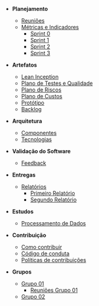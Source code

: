 * **Planejamento**
	* [Reuniões](reunioes/reunioes.md)
	* [Métricas e Indicadores](sprint/metricas.md)
		- [Sprint 0](sprint/sprint_0.md)
		- [Sprint 1](sprint/sprint_1.md)
		- [Sprint 2](sprint/sprint_2.md)
		- [Sprint 3](sprint/sprint_3.md)

* **Artefatos**
	* [Lean Inception](reunioes/lean.md)
	* [Plano de Testes e Qualidade](grupos/grupo_01/plano_de_teste_e_qualidade.md)
	* [Plano de Riscos](sprint/plano_gerenciamento_riscos.md)
	* [Plano de Custos](artefatos/plano_de_gerenciamento_de_custos.md)
	* [Protótipo](prototipo/prototipo.md)
	* [Backlog](backlog/backlog.md)

* **Arquitetura**
	* [Componentes](microservice/microservice.md)
	* [Tecnologias](arquitetura/arquetura.md)

* **Validação do Software**
	* [Feedback](feedback/feedback.md)


* **Entregas**
	* [Relatórios](relatorio/relatorios.md)
		* [Primeiro Relatório](relatorio/primeiro.md)
		* [Segundo Relatório](relatorio/segundo.md)

* **Estudos**
	* [Processamento de Dados](estudos/dataprocess.md)

* **Contribuição**
	* [Como contribuir](guia_de_contribuicao/como_contribuir.md)
	* [Código de conduta](guia_de_contribuicao/codigo_de_conduta.md)
	* [Políticas de contribuições](guia_de_contribuicao/politicas_de_contribuicao_do_repositorio.md)

* **Grupos**
	* [Grupo 01](grupos/grupo_01)
		* [Reuniões Grupo 01](reunioes_grupo01/reunioes.md)
	* [Grupo 02](grupos/grupo_02)

